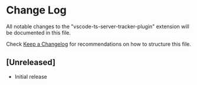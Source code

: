 # Change Log

All notable changes to the "vscode-ts-server-tracker-plugin" extension will be documented in this file.

Check [Keep a Changelog](http://keepachangelog.com/) for recommendations on how to structure this file.

## [Unreleased]

- Initial release